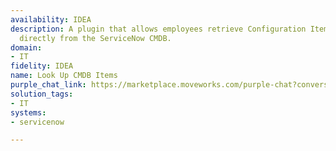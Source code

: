 ```yaml
---
availability: IDEA
description: A plugin that allows employees retrieve Configuration Item (CI) records
  directly from the ServiceNow CMDB.
domain:
- IT
fidelity: IDEA
name: Look Up CMDB Items
purple_chat_link: https://marketplace.moveworks.com/purple-chat?conversation=%7B%22messages%22%3A%5B%7B%22role%22%3A%22user%22%2C%22parts%22%3A%5B%7B%22richText%22%3A%22look+up+CMDB+items%22%7D%5D%7D%2C%7B%22role%22%3A%22assistant%22%2C%22parts%22%3A%5B%7B%22reasoningSteps%22%3A%5B%7B%22status%22%3A%22success%22%2C%22richText%22%3A%22Clarifying+user+intent+by+presenting+common+CMDB+categories+to+narrow+down+the+search.%22%7D%5D%7D%2C%7B%22richText%22%3A%22%3Cp+xmlns%3D%5C%22http%3A%2F%2Fwww.w3.org%2F1999%2Fxhtml%5C%22%3EThere+are+many+types+of+CMDB+items.+Which+category+do+you+want+to+view%3F%3C%2Fp%3E%3Cul+xmlns%3D%5C%22http%3A%2F%2Fwww.w3.org%2F1999%2Fxhtml%5C%22%3E%3Cli%3E%3Cp%3EServers%3C%2Fp%3E%3C%2Fli%3E%3Cli%3E%3Cp%3EApplications%3C%2Fp%3E%3C%2Fli%3E%3Cli%3E%3Cp%3ENetwork+devices%3C%2Fp%3E%3C%2Fli%3E%3Cli%3E%3Cp%3EDatabases%3C%2Fp%3E%3C%2Fli%3E%3Cli%3E%3Cp%3EEnd-user+devices%3C%2Fp%3E%3C%2Fli%3E%3Cli%3E%3Cp%3ECloud+resources%3C%2Fp%3E%3C%2Fli%3E%3C%2Ful%3E%22%7D%5D%7D%2C%7B%22role%22%3A%22user%22%2C%22parts%22%3A%5B%7B%22richText%22%3A%22servers%22%7D%5D%7D%2C%7B%22role%22%3A%22assistant%22%2C%22parts%22%3A%5B%7B%22reasoningSteps%22%3A%5B%7B%22status%22%3A%22success%22%2C%22richText%22%3A%22Further+refining+the+search+based+on+user%27s+selection+of+%27servers%27+by+suggesting+common+server+subtypes+or+related+contexts.%22%7D%5D%7D%2C%7B%22richText%22%3A%22%3Cp+xmlns%3D%5C%22http%3A%2F%2Fwww.w3.org%2F1999%2Fxhtml%5C%22%3ESure+%E2%80%94+do+you+want+to+look+up%3A%3C%2Fp%3E%3Cul+xmlns%3D%5C%22http%3A%2F%2Fwww.w3.org%2F1999%2Fxhtml%5C%22%3E%3Cli%3E%3Cp%3EApplication+servers%3C%2Fp%3E%3C%2Fli%3E%3Cli%3E%3Cp%3EDatabase+servers%3C%2Fp%3E%3C%2Fli%3E%3Cli%3E%3Cp%3EWeb+servers%3C%2Fp%3E%3C%2Fli%3E%3C%2Ful%3E%22%7D%5D%7D%2C%7B%22role%22%3A%22user%22%2C%22parts%22%3A%5B%7B%22richText%22%3A%22%3Cp+xmlns%3D%5C%22http%3A%2F%2Fwww.w3.org%2F1999%2Fxhtml%5C%22%3Eapplication+servers+for+payroll%3C%2Fp%3E%22%7D%5D%7D%2C%7B%22role%22%3A%22assistant%22%2C%22parts%22%3A%5B%7B%22richText%22%3A%22%3Cp+xmlns%3D%5C%22http%3A%2F%2Fwww.w3.org%2F1999%2Fxhtml%5C%22%3EGot+it.+Looking+up+CMDB+records+for+%3Ci%3EPayroll+Application+Servers%3C%2Fi%3E+in+ServiceNow...%3C%2Fp%3E%22%7D%2C%7B%22reasoningSteps%22%3A%5B%7B%22status%22%3A%22success%22%2C%22richText%22%3A%22Querying+%3Cb+xmlns%3D%5C%22http%3A%2F%2Fwww.w3.org%2F1999%2Fxhtml%5C%22%3EServiceNow%3C%2Fb%3E%27s+%3Ccode+xmlns%3D%5C%22http%3A%2F%2Fwww.w3.org%2F1999%2Fxhtml%5C%22%3Ecmdb_ci_server%3C%2Fcode%3E+table+for+servers+related+to+%27Payroll%27+applications.%22%7D%5D%7D%2C%7B%22richText%22%3A%22%3Cp+xmlns%3D%5C%22http%3A%2F%2Fwww.w3.org%2F1999%2Fxhtml%5C%22%3EI+found+3+matching+servers%3A%3C%2Fp%3E%3Col+xmlns%3D%5C%22http%3A%2F%2Fwww.w3.org%2F1999%2Fxhtml%5C%22%3E%3Cli%3E%3Cp%3E%3Cb%3EPayroll-AppServer-01%3C%2Fb%3E+%28Operational+%E2%80%93+Production%29%3C%2Fp%3E%3C%2Fli%3E%3Cli%3E%3Cp%3E%3Cb%3EPayroll-AppServer-02%3C%2Fb%3E+%28Maintenance+Mode+%E2%80%93+Staging%29%3C%2Fp%3E%3C%2Fli%3E%3Cli%3E%3Cp%3E%3Cb%3EPayroll-AppServer-DR01%3C%2Fb%3E+%28Operational+%E2%80%93+Disaster+Recovery%29%3Cbr+%2F%3EWhich+one+do+you+want+details+for%3F%3C%2Fp%3E%3C%2Fli%3E%3C%2Fol%3E%22%7D%2C%7B%22citations%22%3A%5B%7B%22connectorName%22%3A%22servicenow%22%2C%22citationTitle%22%3A%22Payroll-AppServer-01%22%7D%2C%7B%22connectorName%22%3A%22servicenow%22%2C%22citationTitle%22%3A%22Payroll-AppServer-02%22%7D%2C%7B%22connectorName%22%3A%22servicenow%22%2C%22citationTitle%22%3A%22Payroll-AppServer-DR01%22%7D%5D%7D%5D%7D%2C%7B%22role%22%3A%22user%22%2C%22parts%22%3A%5B%7B%22richText%22%3A%22Payroll-AppServer-01.%22%7D%5D%7D%2C%7B%22role%22%3A%22assistant%22%2C%22parts%22%3A%5B%7B%22reasoningSteps%22%3A%5B%7B%22status%22%3A%22success%22%2C%22richText%22%3A%22Fetching+detailed+CMDB+record+for+%3Cb+xmlns%3D%5C%22http%3A%2F%2Fwww.w3.org%2F1999%2Fxhtml%5C%22%3EPayroll-AppServer-01%3C%2Fb%3E+from+%3Cb+xmlns%3D%5C%22http%3A%2F%2Fwww.w3.org%2F1999%2Fxhtml%5C%22%3EServiceNow%3C%2Fb%3E.%22%7D%5D%7D%2C%7B%22richText%22%3A%22%3Cp+xmlns%3D%5C%22http%3A%2F%2Fwww.w3.org%2F1999%2Fxhtml%5C%22%3EHere+are+the+CMDB+details+for+%3Cb%3EPayroll-AppServer-01%3C%2Fb%3E%3A%3C%2Fp%3E%3Cul+xmlns%3D%5C%22http%3A%2F%2Fwww.w3.org%2F1999%2Fxhtml%5C%22%3E%3Cli%3E%3Cp%3E%3Cb%3EClass%3A%3C%2Fb%3E+Application+Server+%28%3Ccode%3Ecmdb_ci_server%3C%2Fcode%3E%29%3C%2Fp%3E%3C%2Fli%3E%3Cli%3E%3Cp%3E%3Cb%3EStatus%3A%3C%2Fb%3E+Operational%3C%2Fp%3E%3C%2Fli%3E%3Cli%3E%3Cp%3E%3Cb%3EEnvironment%3A%3C%2Fb%3E+Production%3C%2Fp%3E%3C%2Fli%3E%3Cli%3E%3Cp%3E%3Cb%3EOwner%3A%3C%2Fb%3E+IT+Infrastructure+%28InfraOps%29%3C%2Fp%3E%3C%2Fli%3E%3Cli%3E%3Cp%3E%3Cb%3ELocation%3A%3C%2Fb%3E+SFO+Data+Center%3C%2Fp%3E%3C%2Fli%3E%3Cli%3E%3Cp%3E%3Cb%3EIP+Address%3A%3C%2Fb%3E+10.14.92.10%3C%2Fp%3E%3C%2Fli%3E%3Cli%3E%3Cp%3E%3Cb%3EOperating+System%3A%3C%2Fb%3E+Red+Hat+Enterprise+Linux+9%3C%2Fp%3E%3C%2Fli%3E%3Cli%3E%3Cp%3E%3Cb%3EDepends+On%3A%3C%2Fb%3E+Payroll-DBServer-01%3C%2Fp%3E%3C%2Fli%3E%3Cli%3E%3Cp%3E%3Cb%3ESupports+Service%3A%3C%2Fb%3E+Payroll+Web+Portal%3C%2Fp%3E%3C%2Fli%3E%3Cli%3E%3Cp%3E%3Cb%3ELast+Updated%3A%3C%2Fb%3E+March+5%2C+2025%2C+10%3A12+AM%3C%2Fp%3E%3C%2Fli%3E%3C%2Ful%3E%22%7D%2C%7B%22citations%22%3A%5B%7B%22connectorName%22%3A%22servicenow%22%2C%22citationTitle%22%3A%22Payroll-AppServer-01%22%7D%5D%7D%5D%7D%5D%7D
solution_tags:
- IT
systems:
- servicenow

---
```

